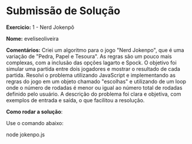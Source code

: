 # Submissão de Solução

**Exercicio:** 1 - Nerd Jokenpô

**Nome:** eveliseoliveira

**Comentários:** Criei um algoritmo para o jogo "Nerd Jokenpo", que é uma variação de "Pedra, Papel e Tesoura". As regras são um pouco mais complexas, com a inclusão das opções lagarto e Spock. O objetivo foi simular uma partida entre dois jogadores e mostrar o resultado de cada partida. Resolvi o problema utilizando JavaScript e implementando as regras do jogo em um objeto chamado "escolhas" e utilizando de um loop onde o número de rodadas é menor ou igual ao número total de rodadas definido pelo usuário. A descrição do problema foi clara e objetiva, com exemplos de entrada e saída, o que facilitou a resolução.

**Como rodar a solução**: 

Use o comando abaixo: 

node jokenpo.js

